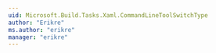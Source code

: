 ```yaml
---
uid: Microsoft.Build.Tasks.Xaml.CommandLineToolSwitchType
author: "Erikre"
ms.author: "erikre"
manager: "erikre"
---
```

